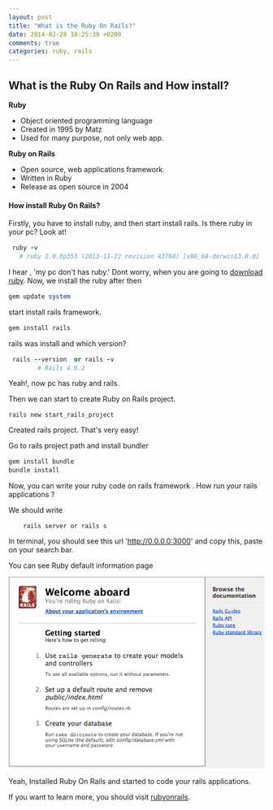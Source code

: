 ```yaml
---
layout: post
title: "What is the Ruby On Rails?"
date: 2014-02-28 18:25:39 +0200
comments: true
categories: ruby, rails
---
```


## What is the Ruby On Rails and How install?

**Ruby**

- Object oriented programming language
- Created in 1995 by Matz
- Used for many purpose, not only web app.

**Ruby on Rails**

- Open source, web applications framework.
- Written in Ruby
- Release as open source in 2004

#### How install Ruby On Rails?

Firstly, you have to install ruby, and then start install rails.
Is there ruby in your pc? Look at!

```ruby
 ruby -v
   # ruby 2.0.0p353 (2013-11-22 revision 43784) [x86_64-darwin13.0.0]
```


I hear , 'my pc don't has ruby.' Dont worry, when you are going to [download ruby](https://www.ruby-lang.org/en/).
Now, we install the ruby after then

```ruby
gem update system
```

start install rails framework.

```ruby
gem install rails
```

rails was install and which version?

```ruby
 rails --version  or rails -v
        # Rails 4.0.2
```

Yeah!, now pc has ruby and rails.

Then we can start to create Ruby on Rails project.

```rails
rails new start_rails_project
```

Created rails project. That's very easy!

Go to rails project path and install bundler

```bash
gem install bundle
bundle install
```


Now, you can write your ruby code on rails framework . How run your rails applications ?

We should write

        rails server or rails s

In terminal, you should see this url 'http://0.0.0.0:3000' and copy this, paste on your search bar.

You can see Ruby default information page

![Default page](../images/rails_welcome.png)

Yeah, Installed Ruby On Rails and started to code your rails applications.

If you want to learn more, you should visit [rubyonrails](http://guides.rubyonrails.org/).














